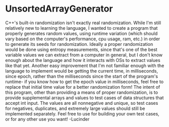 # UnsortedArrayGenerator
C++'s built-in randomization isn't exactly real randomization. While I'm still relatively new to learning the language, I wanted to create a program that properly generates random values, using runtime variation (which should vary based on the computer's performance, cpu usage, ram, etc.) in order to generate its seeds for randomization.
Ideally a proper randomization would be done using entropy measurements, since that's one of the best variable values we can extract from a computer in general, but I don't know enough about the language and how it interacts with OSs to extract values like that yet. Another easy improvement that I'm not familiar enough with the language to implement would be getting the current time, in milliseconds, since epoch, rather than the milliseconds since the start of the program's runtime- if you know how to get the epoch value in milliseconds, feel free to replace that initial time value for a better randomization form!
The intent of this program, other than providing a means of proper randomization, is to provide supplemental arrays and values to test cases of data structures that accept int input. The values are all nonnegative and unique, so test cases for negatives, duplicates, and extremely large values should still be implemented separately. Feel free to use for building your own test cases, or for any other use you want!
-Lucinder
